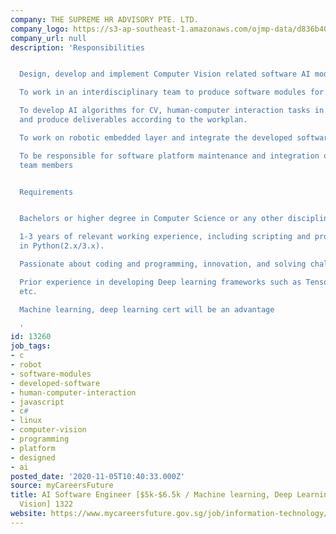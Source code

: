 ```yaml
---
company: THE SUPREME HR ADVISORY PTE. LTD.
company_logo: https://s3-ap-southeast-1.amazonaws.com/ojmp-data/d836b409d701b9d1c19b3db2d7458e62/supreme-hr-advisory.jpg
company_url: null
description: 'Responsibilities


  Design, develop and implement Computer Vision related software AI modules.

  To work in an interdisciplinary team to produce software modules for humanoid robots.

  To develop AI algorithms for CV, human-computer interaction tasks in humanoid robots
  and produce deliverables according to the workplan.

  To work on robotic embedded layer and integrate the developed software AI modules.

  To be responsible for software platform maintenance and integration of work from
  team members


  Requirements


  Bachelors or higher degree in Computer Science or any other discipline.

  1-3 years of relevant working experience, including scripting and programming experiences
  in Python(2.x/3.x).

  Passionate about coding and programming, innovation, and solving challenging problems

  Prior experience in developing Deep learning frameworks such as Tensorflow, PyTorch
  etc.

  Machine learning, deep learning cert will be an advantage

  '
id: 13260
job_tags:
- c
- robot
- software-modules
- developed-software
- human-computer-interaction
- javascript
- c#
- linux
- computer-vision
- programming
- platform
- designed
- ai
posted_date: '2020-11-05T10:40:33.000Z'
source: myCareersFuture
title: AI Software Engineer [$5k-$6.5k / Machine learning, Deep Learning, Computer
  Vision] 1322
website: https://www.mycareersfuture.gov.sg/job/information-technology/ai-software-engineer-5k-65k-machine-learning-deep-learning-computer-vision-1322-supreme-hr-advisory-f9d06cdf3159f73486d14f538daf5a76
---
```

